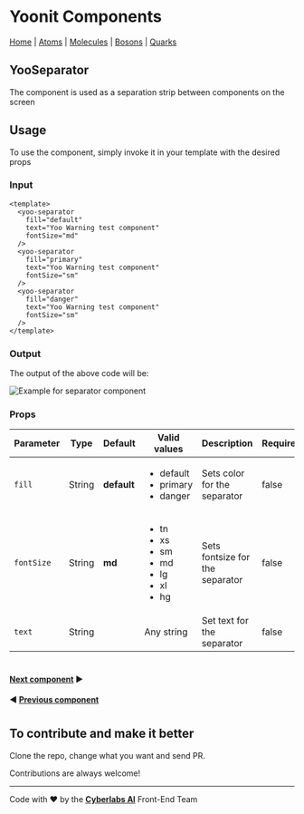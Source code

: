 # Yoonit Components

[Home](https://github.com/Yoonit-Labs/vue-yoonit-components/blob/development/README.md) | [Atoms](https://github.com/Yoonit-Labs/vue-yoonit-components/blob/development/README.md#atoms) | [Molecules](https://github.com/Yoonit-Labs/vue-yoonit-components/blob/development/README.md#molecules) | [Bosons](https://github.com/Yoonit-Labs/vue-yoonit-components/blob/development/README.md#bosons) | [Quarks](https://github.com/Yoonit-Labs/vue-yoonit-components/blob/development/README.md#quarks)

## YooSeparator

The component is used as a separation strip between components on the screen

## Usage

To use the component, simply invoke it in your template with the desired props

### Input
```vue
<template>
  <yoo-separator
    fill="default"
    text="Yoo Warning test component"
    fontSize="md"
  />
  <yoo-separator
    fill="primary"
    text="Yoo Warning test component"
    fontSize="sm"
  />
  <yoo-separator
    fill="danger"
    text="Yoo Warning test component"
    fontSize="sm"
  />
</template>
```
### Output

The output of the above code will be:

<img src="../../../../public/readme-img/separator.png" alt="Example for separator component">

### Props
| Parameter | Type    | Default     | Valid values                                            | Description                                 | Required
|-----------|---------|-------------|---------------------------------------------------------|---------------------------------------------|---------
| `fill`    | String  | **default** | <ul><li>default</li><li>primary</li><li>danger</li><ul> | Sets color for the separator                | false
| `fontSize`| String  | **md**      | <ul><li>tn</li><li>xs</li><li>sm</li><li>md</li><li>lg</li><li>xl</li><li>hg</li><ul> | Sets fontsize for the separator | false
| `text`    | String  |             | Any string                                              | Set text for the separator                  | false

#

 #### [**Next component**](../Stepper/README.md) :arrow_forward:
 
 #### :arrow_backward: [**Previous component**](../SelectDate/README.md)

#

## To contribute and make it better

Clone the repo, change what you want and send PR.

Contributions are always welcome!

---

Code with ❤ by the [**Cyberlabs AI**](https://cyberlabs.ai/) Front-End Team
